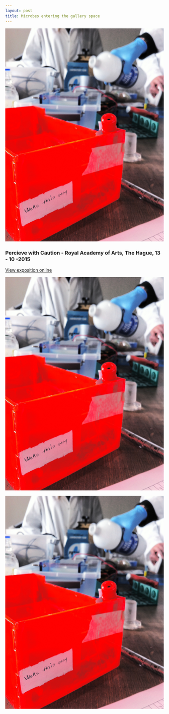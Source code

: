```yaml
---
layout: post
title: Microbes entering the gallery space 
---
```


![expo1.png](/images/biohack.jpg)

### Percieve with Caution - Royal Academy of Arts, The Hague, 13 - 10 -2015

[View exposition online](http://www.perceivewithcaution.com/ )

![expo2](/images/biohack.jpg)

![expo3](/images/biohack.jpg)


